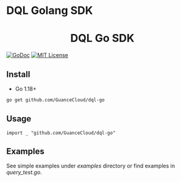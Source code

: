 # DQL Golang SDK

<h1 align="center">DQL Go SDK</h1>

[![GoDoc](https://godoc.org/github.com/GuanceCloud/dql-go?status.svg)](https://godoc.org/github.com/GuanceCloud/dql-go)
[![MIT License](https://img.shields.io/badge/license-MIT-green?style=plastic)](LICENSE)

## Install

- Go 1.18+

```bash
go get github.com/GuanceCloud/dql-go
```

## Usage

```golang
import _ "github.com/GuanceCloud/dql-go"
```

## Examples

See simple examples under *examples* directory or find examples in *query_test.go*.

